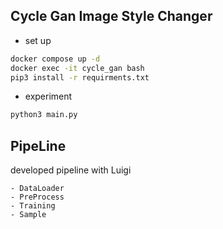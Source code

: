 ## Cycle Gan Image Style Changer

- set up
```bash
docker compose up -d
docker exec -it cycle_gan bash
pip3 install -r requirments.txt
```

- experiment
```bash
python3 main.py
```



## PipeLine

developed pipeline with Luigi
```
- DataLoader
- PreProcess
- Training
- Sample
```
